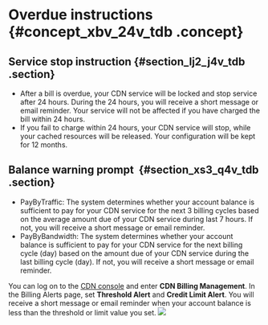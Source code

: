 # **Overdue instructions** {#concept_xbv_24v_tdb .concept}

## Service stop instruction {#section_lj2_j4v_tdb .section}

-   After a bill is overdue, your CDN service will be locked and stop service after 24 hours. During the 24 hours, you will receive a short message or email reminder. Your service will not be affected if you have charged the bill within 24 hours.
-   If you fail to charge within 24 hours, your CDN service will stop, while your cached resources will be released. Your configuration will be kept for 12 months.

## Balance warning prompt  {#section_xs3_q4v_tdb .section}

-   PayByTraffic: The system determines whether your account balance is sufficient to pay for your CDN service for the next 3 billing cycles based on the average amount due of your CDN service during last 7 hours. If not, you will receive a short message or email reminder.
-   PayByBandwidth: The system determines whether your account balance is sufficient to pay for your CDN service for the next billing cycle \(day\) based on the amount due of your CDN service during the last billing cycle \(day\). If not, you will receive a short message or email reminder.

You can log on to the [CDN console](https://partners-intl.console.aliyun.com/#/cdn) and enter **CDN Billing Management**. In the Billing Alerts page, set **Threshold Alert** and **Credit Limit Alert**. You will receive a short message or email reminder when your account balance is less than the threshold or limit value you set. ![](http://static-aliyun-doc.oss-cn-hangzhou.aliyuncs.com/assets/img/5110/153820774911592_en-US.png)

